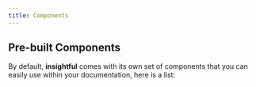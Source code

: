 ```yaml
---
title: Components
---
```


## Pre-built Components

By default, **insightful** comes with its own set of components that you can easily use within your documentation, here is a list:
